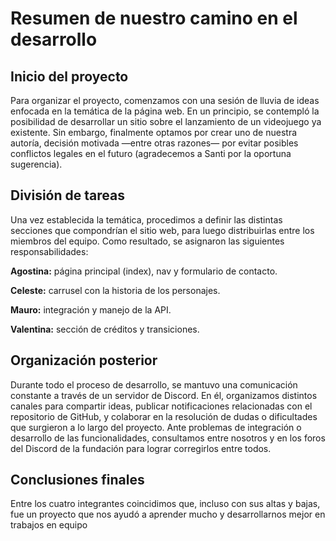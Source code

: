 # Resumen de nuestro camino en el desarrollo
## Inicio del proyecto
Para organizar el proyecto, comenzamos con una sesión de lluvia de ideas enfocada en la temática de la página web. En un principio, se contempló la posibilidad de desarrollar un sitio sobre el lanzamiento de un videojuego ya existente. Sin embargo, finalmente optamos por crear uno de nuestra autoría, decisión motivada —entre otras razones— por evitar posibles conflictos legales en el futuro (agradecemos a Santi por la oportuna sugerencia).

## División de tareas

Una vez establecida la temática, procedimos a definir las distintas secciones que compondrían el sitio web, para luego distribuirlas entre los miembros del equipo. Como resultado, se asignaron las siguientes responsabilidades:

__Agostina:__ página principal (index), nav y formulario de contacto.

__Celeste:__ carrusel con la historia de los personajes.

__Mauro:__ integración y manejo de la API.

__Valentina:__ sección de créditos y transiciones.

## Organización posterior

Durante todo el proceso de desarrollo, se mantuvo una comunicación constante a través de un servidor de Discord. En él, organizamos distintos canales para compartir ideas, publicar notificaciones relacionadas con el repositorio de GitHub, y colaborar en la resolución de dudas o dificultades que surgieron a lo largo del proyecto.
Ante problemas de integración o desarrollo de las funcionalidades, consultamos entre nosotros y en los foros del Discord de la fundación para lograr corregirlos entre todos.

## Conclusiones finales

Entre los cuatro integrantes coincidimos que, incluso con sus altas y bajas, fue un proyecto que nos ayudó a aprender mucho y desarrollarnos mejor en trabajos en equipo